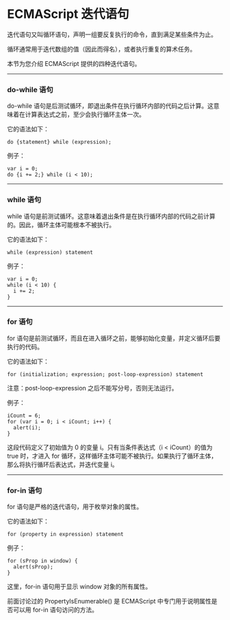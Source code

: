 ECMAScript 迭代语句
===================

迭代语句又叫循环语句，声明一组要反复执行的命令，直到满足某些条件为止。

循环通常用于迭代数组的值（因此而得名），或者执行重复的算术任务。

本节为您介绍 ECMAScript 提供的四种迭代语句。

---

### do-while 语句

do-while 语句是后测试循环，即退出条件在执行循环内部的代码之后计算。这意味着在计算表达式之前，至少会执行循环主体一次。

它的语法如下：

	do {statement} while (expression);

例子：

	var i = 0;
	do {i += 2;} while (i < 10);

---

### while 语句

while 语句是前测试循环。这意味着退出条件是在执行循环内部的代码之前计算的。因此，循环主体可能根本不被执行。

它的语法如下：

	while (expression) statement

例子：

	var i = 0;
	while (i < 10) {
	  i += 2;
	}

---

### for 语句

for 语句是前测试循环，而且在进入循环之前，能够初始化变量，并定义循环后要执行的代码。

它的语法如下：

	for (initialization; expression; post-loop-expression) statement

注意：post-loop-expression 之后不能写分号，否则无法运行。

例子：

	iCount = 6;
	for (var i = 0; i < iCount; i++) {
	  alert(i);
	}

这段代码定义了初始值为 0 的变量 i。只有当条件表达式（i < iCount）的值为 true 时，才进入 for 循环，这样循环主体可能不被执行。如果执行了循环主体，那么将执行循环后表达式，并迭代变量 i。

---

### for-in 语句

for 语句是严格的迭代语句，用于枚举对象的属性。

它的语法如下：

	for (property in expression) statement

例子：

	for (sProp in window) {
	  alert(sProp);
	}

这里，for-in 语句用于显示 window 对象的所有属性。

前面讨论过的 PropertyIsEnumerable() 是 ECMAScript 中专门用于说明属性是否可以用 for-in 语句访问的方法。
